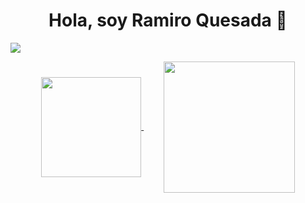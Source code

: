 <div align="center">
 <h1 align="center">Hola, soy Ramiro Quesada 👋</h1>
</div>

![](https://komarev.com/ghpvc/?username=ramiroquesada&style=for-the-badge)

<div align="center">
 <a href="#">
  <img align="center" src="https://github-readme-stats.vercel.app/api?username=ramiroquesada&hide=issues,contribs&show_icons=true&theme=transparent" height="160px" />
 </a>
 &nbsp;&nbsp;&nbsp;&nbsp;&nbsp;&nbsp;&nbsp;
 <a href="#">
   <img align="center" src="https://github-readme-stats.vercel.app/api/top-langs/?username=ramiroquesada" height="210px" />
 </a>
</div>
 
